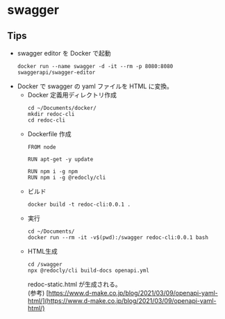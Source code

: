 # swagger


## Tips

* swagger editor を Docker で起動  
  ```
  docker run --name swagger -d -it --rm -p 8080:8080 swaggerapi/swagger-editor
  ```
* Docker で swagger の yaml ファイルを HTML に変換。  
  * Docker 定義用ディレクトリ作成  
    ```
    cd ~/Documents/docker/
    mkdir redoc-cli
    cd redoc-cli
    ```
  * Dockerfile 作成  
    ```
    FROM node

    RUN apt-get -y update

    RUN npm i -g npm
    RUN npm i -g @redocly/cli
    ```
  * ビルド  
    ```
    docker build -t redoc-cli:0.0.1 .
    ```
  * 実行  
    ```
    cd ~/Documents/
    docker run --rm -it -v$(pwd):/swagger redoc-cli:0.0.1 bash
    ```
  * HTML生成  
    ```
    cd /swagger
    npx @redocly/cli build-docs openapi.yml
    ```  
    redoc-static.html が生成される。  
    (参考) [https://www.d-make.co.jp/blog/2021/03/09/openapi-yaml-html/](https://www.d-make.co.jp/blog/2021/03/09/openapi-yaml-html/)
